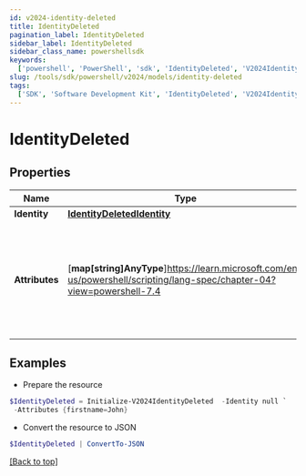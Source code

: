 ```yaml
---
id: v2024-identity-deleted
title: IdentityDeleted
pagination_label: IdentityDeleted
sidebar_label: IdentityDeleted
sidebar_class_name: powershellsdk
keywords:
  ['powershell', 'PowerShell', 'sdk', 'IdentityDeleted', 'V2024IdentityDeleted']
slug: /tools/sdk/powershell/v2024/models/identity-deleted
tags:
  ['SDK', 'Software Development Kit', 'IdentityDeleted', 'V2024IdentityDeleted']
---
```


# IdentityDeleted

## Properties

| Name | Type | Description | Notes |
| --- | --- | --- | --- |
| **Identity** | [**IdentityDeletedIdentity**](identity-deleted-identity) |  | [required] |
| **Attributes** | [**map[string]AnyType**]https://learn.microsoft.com/en-us/powershell/scripting/lang-spec/chapter-04?view=powershell-7.4 | The attributes assigned to the identity. Attributes are determined by the identity profile. | [required] |

## Examples

- Prepare the resource

```powershell
$IdentityDeleted = Initialize-V2024IdentityDeleted  -Identity null `
 -Attributes {firstname=John}
```

- Convert the resource to JSON

```powershell
$IdentityDeleted | ConvertTo-JSON
```

[[Back to top]](#)

